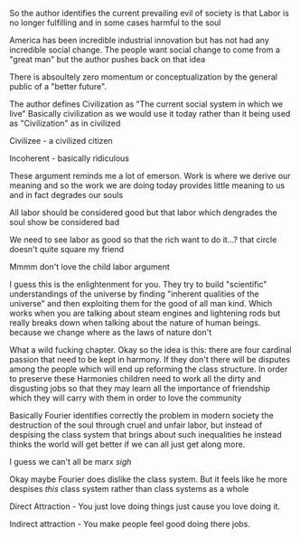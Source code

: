 So the author identifies the current prevailing evil of society is that Labor is no longer fulfilling and in some cases harmful to the soul

America has been incredible industrial innovation but has not had any incredible social change. The people want social change to come from a "great man" but the author pushes back on that idea

There is absoultely zero momentum or conceptualization by the general public of a "better future".

The author defines Civilization as "The current social system in which we live" Basically civilization as we would use it today rather than it being used as "Civilization" as in civilized

Civilizee - a civilized citizen

Incoherent - basically ridiculous 

These argument reminds me a lot of emerson. Work is where we derive our meaning and so the work we are doing today provides little meaning to us and in fact degrades our souls

All labor should be considered good but that labor which dengrades the soul show be considered bad

We need to see labor as good so that the rich want to do it...? that circle doesn't quite square my friend

Mmmm don't love the child labor argument

I guess this is the enlightenment for you. They try to build "scientific" understandings of the universe by finding "inherent qualities of the universe" and then exploiting them for the good of all man kind. Which works when you are talking about steam engines and lightening rods but really breaks down when talking about the nature of human beings. because we change where as the laws of nature don't

What a wild fucking chapter. Okay so the idea is this: there are four cardinal passion that need to be kept in harmony. If they don't there will be disputes among the people which will end up reforming the class structure. In order to preserve these Harmonies children need to work all the dirty and disgusting jobs so that they may learn all the importance of friendship which they will carry with them in order to love the community

Basically Fourier identifies correctly the problem in modern society the destruction of the soul through cruel and unfair labor, but instead of despising the class system that brings about such inequalities he instead thinks the world will get better if we can all just get along more.

I guess we can't all be marx *sigh*

Okay maybe Fourier does dislike the class system. But it feels like he more despises *this* class system rather than class systems as a whole

Direct Attraction - You just love doing things just cause you love doing it.

Indirect attraction - You make people feel good doing there jobs.

